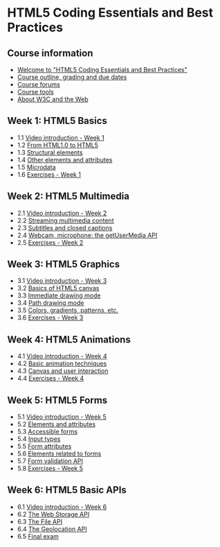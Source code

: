 
# HTML5 Coding Essentials and Best Practices

## Course information

+ [Welcome to "HTML5 Coding Essentials and Best Practices"](00-CourseInfo.md#)
+ [Course outline, grading and due dates](00-CourseInfo.md#)
+ [Course forums](00-CourseInfo.md#)
+ [Course tools](00-CourseInfo.md#)
+ [About W3C and the Web](00-CourseInfo.md#)


## Week 1: HTML5 Basics

+ 1.1 [Video introduction - Week 1](./01-Basics.md#)
+ 1.2 [From HTML1.0 to HTML5](./01-Basics.md#)
+ 1.3 [Structural elements](./01-Basics.md#)
+ 1.4 [Other elements and attributes](./01-Basics.md#)
+ 1.5 [Microdata](./01-Basics.md#)
+ 1.6 [Exercises - Week 1](./01-Basics.md#)


## Week 2: HTML5 Multimedia

+ 2.1 [Video introduction - Week 2](./02-Multimedia.md#)
+ 2.2 [Streaming multimedia content](./02-Multimedia.md#)
+ 2.3 [Subtitles and closed captions](./02-Multimedia.md#)
+ 2.4 [Webcam, microphone: the getUserMedia API](./02-Multimedia.md#)
+ 2.5 [Exercises - Week 2](./02-Multimedia.md#)
 

## Week 3: HTML5 Graphics

+ 3.1 [Video introduction - Week 3](./03-Graphics.md#)
+ 3.2 [Basics of HTML5 canvas](./03-Graphics.md#)
+ 3.3 [Immediate drawing mode](./03-Graphics.md#)
+ 3.4 [Path drawing mode](./03-Graphics.md#)
+ 3.5 [Colors, gradients, patterns, etc.](./03-Graphics.md#)
+ 3.6 [Exercises - Week 3](./03-Graphics.md#)


## Week 4: HTML5 Animations

+ 4.1 [Video introduction - Week 4](./04-Animations.md#)
+ 4.2 [Basic animation techniques](./04-Animations.md#)
+ 4.3 [Canvas and user interaction](./04-Animations.md#)
+ 4.4 [Exercises - Week 4](./04-Animations.md#)



## Week 5: HTML5 Forms

+ 5.1 [Video introduction - Week 5](./05-HTMLForms.md#)
+ 5.2 [Elements and attributes](./05-HTMLForms.md#)
+ 5.3 [Accessible forms](./05-HTMLForms.md#)
+ 5.4 [Input types](./05-HTMLForms.md#)
+ 5.5 [Form attributes](./05-HTMLForms.md#)
+ 5.6 [Elements related to forms](./05-HTMLForms.md#)
+ 5.7 [Form validation API](./05-HTMLForms.md#)
+ 5.8 [Exercises - Week 5](./05-HTMLForms.md#)



## Week 6: HTML5 Basic APIs

+ 6.1 [Video introduction - Week 6](./05-BasicAPIs.md#)
+ 6.2 [The Web Storage API](./05-BasicAPIs.md#)
+ 6.3 [The File API](./05-BasicAPIs.md#)
+ 6.4 [The Geolocation API](./05-BasicAPIs.md#)
+ 6.5 [Final exam](./05-BasicAPIs.md#)
 
